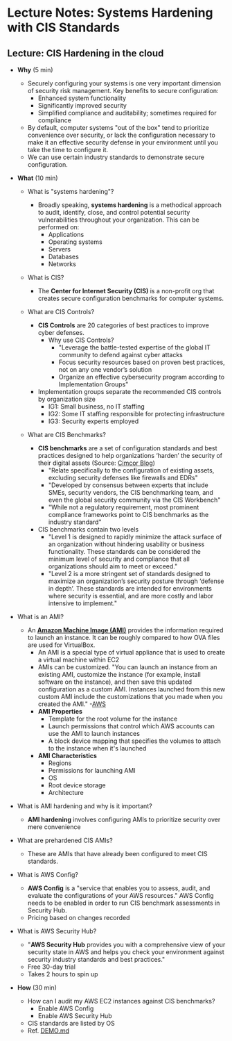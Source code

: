 # Lecture Notes: Systems Hardening with CIS Standards

## Lecture: CIS Hardening in the cloud

- **Why** (5 min)
  - Securely configuring your systems is one very important dimension of security risk management. Key benefits to secure configuration:
    - Enhanced system functionality
    - Significantly improved security
    - Simplified compliance and auditability; sometimes required for compliance
  - By default, computer systems "out of the box" tend to prioritize convenience over security, or lack the configuration necessary to make it an effective security defense in your environment until you take the time to configure it.
  - We can use certain industry standards to demonstrate secure configuration.

- **What** (10 min)
  - What is "systems hardening"?
    - Broadly speaking, **systems hardening** is a methodical approach to audit, identify, close, and control potential security vulnerabilities throughout your organization. This can be performed on:
      - Applications
      - Operating systems
      - Servers
      - Databases
      - Networks
  - What is CIS?
    - The **Center for Internet Security (CIS)** is a non-profit org that creates secure configuration benchmarks for computer systems.

  - What are CIS Controls?
    - **CIS Controls** are 20 categories of best practices to improve cyber defenses.
      - Why use CIS Controls?
        - "Leverage the battle-tested expertise of the global IT community to defend against cyber attacks
        - Focus security resources based on proven best practices, not on any one vendor’s solution
        - Organize an effective cybersecurity program according to Implementation Groups"
    - Implementation groups separate the recommended CIS controls by organization size
      - IG1: Small business, no IT staffing
      - IG2: Some IT staffing responsible for protecting infrastructure
      - IG3: Security experts employed

  - What are CIS Benchmarks?
    - **CIS benchmarks** are a set of configuration standards and best practices designed to help organizations ‘harden’ the security of their digital assets (Source: [Cimcor Blog](https://www.cimcor.com/blog/why-cis-benchmarks-are-critical-for-security-and-compliance))
      - "Relate specifically to the configuration of existing assets, excluding security defenses like firewalls and EDRs"
      - "Developed by consensus between experts that include SMEs, security vendors, the CIS benchmarking team, and even the global security community via the CIS Workbench"
      - "While not a regulatory requirement, most prominent compliance frameworks point to CIS benchmarks as the industry standard"
    - CIS benchmarks contain two levels
      - "Level 1 is designed to rapidly minimize the attack surface of an organization without hindering usability or business functionality. These standards can be considered the minimum level of security and compliance that all organizations should aim to meet or exceed."
      - "Level 2 is a more stringent set of standards designed to maximize an organization’s security posture through ‘defense in depth’. These standards are intended for environments where security is essential, and are more costly and labor intensive to implement."
- What is an AMI?
  - An [**Amazon Machine Image (AMI)**](https://docs.aws.amazon.com/AWSEC2/latest/UserGuide/AMIs.html) provides the information required to launch an instance. It can be roughly compared to how OVA files are used for VirtualBox.
    - An AMI is a special type of virtual appliance that is used to create a virtual machine within EC2
    - AMIs can be customized. "You can launch an instance from an existing AMI, customize the instance (for example, install software on the instance), and then save this updated configuration as a custom AMI. Instances launched from this new custom AMI include the customizations that you made when you created the AMI." -[AWS](https://docs.aws.amazon.com/AWSEC2/latest/UserGuide/AMIs.html#creating-an-ami)
    - **AMI Properties**
      - Template for the root volume for the instance
      - Launch permissions that control which AWS accounts can use the AMI to launch instances
      - A block device mapping that specifies the volumes to attach to the instance when it's launched
    - **AMI Characteristics**
      - Regions
      - Permissions for launching AMI
      - OS
      - Root device storage
      - Architecture
  
- What is AMI hardening and why is it important?
  - **AMI hardening** involves configuring AMIs to prioritize security over mere convenience
- What are prehardened CIS AMIs?
  - These are AMIs that have already been configured to meet CIS standards.

- What is AWS Config?
  - **AWS Config** is a "service that enables you to assess, audit, and evaluate the configurations of your AWS resources." AWS Config needs to be enabled in order to run CIS benchmark assessments in Security Hub.
  - Pricing based on changes recorded

- What is AWS Security Hub?
  - "**AWS Security Hub** provides you with a comprehensive view of your security state in AWS and helps you check your environment against security industry standards and best practices."
  - Free 30-day trial
  - Takes 2 hours to spin up

- **How** (30 min)
  - How can I audit my AWS EC2 instances against CIS benchmarks?
    - Enable AWS Config
    - Enable AWS Security Hub
  - CIS standards are listed by OS
  - Ref. [DEMO.md](DEMO.md)
